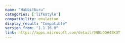 ```yaml
---
name: "HabbitGuru"
categories: ['lifestyle']
compatibility: emulation
display_result: "Compatible"
version_from: "1.1.16.0"
link: https://apps.microsoft.com/detail/9NBLGGH4SK3T
---
```

